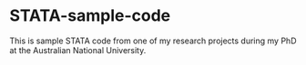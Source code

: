 # STATA-sample-code
This is sample STATA code from one of my research projects during my PhD at the Australian National University.

